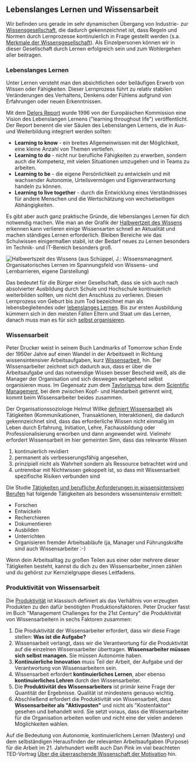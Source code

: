 ## Lebenslanges Lernen und Wissensarbeit

Wir befinden uns gerade im sehr dynamischen Übergang von Industrie- zur [Wissensgesellschaft](https://de.wikipedia.org/wiki/Wissensgesellschaft), die dadurch gekennzeichnet ist, dass Regeln und Normen durch Lernprozesse kontinuierlich in Frage gestellt werden (s.a. [Merkmale der Wissensgesellschaft](https://www.researchgate.net/publication/283061140_Merkmale_der_Wissensgesellschaft)). Als Einzelpersonen können wir in dieser Gesellschaft durch Lernen erfolgreich sein und zum Wohlergehen aller beitragen.

### Lebenslanges Lernen

Unter Lernen versteht man den absichtlichen oder beiläufigen Erwerb von Wissen oder Fähigkeiten. Dieser Lernprozess führt zu relativ stabilen Veränderungen des Verhaltens, Denkens oder Fühlens aufgrund von Erfahrungen oder neuen Erkenntnissen.

Mit dem [Delors Report](https://en.wikipedia.org/wiki/Delors_Report) wurde 1996 von der Europäischen Kommission eine Vision des Lebenslangen Lernens ("learning throughout life") veröffentlicht. Der Report benennt die vier Säulen des Lebenslangen Lernens, die in Aus- und Weiterbildung integriert werden sollten:

* **Learning to know** - ein breites Allgemeinwissen mit der Möglichkeit, eine kleine Anzahl von Themen vertiefen.
* **Learning to do** - nicht nur berufliche Fähigkeiten zu erwerben, sondern auch die Kompetenz, mit vielen Situationen umzugehen und in Teams zu arbeiten.
* **Learning to be** - die eigene Persönlichkeit zu entwickeln und mit wachsender Autonomie, Urteilsvermögen und Eigenverantwortung handeln zu können.
* **Learning to live together** - durch die Entwicklung eines Verständnisses für andere Menschen und die Wertschätzung von wechselseitigen Abhängigkeiten.

Es gibt aber auch ganz praktische Gründe, die lebenslanges Lernen für dich notwendig machen. Wie man an der Grafik der [Halbwertzeit des Wissens](http://www.online-lehrbuch-bwl.de/lehrbuch/kap3/oe_le/oe_le.pdf) erkennen kann verlieren einige Wissensarten schnell an Aktualität und machen ständiges Lernen erforderlich. Bleiben Bereiche wie das Schulwissen einigermaßen stabil, ist der Bedarf neues zu Lernen besonders im Technik- und IT-Bereich besonders groß.

![Halbwertszeit des Wissens (aus Schüppel, J.: Wissensmanagment. Organisatorisches Lernen im Spannungsfeld von Wissens- und Lernbarrieren, eigene Darstellung)](./images/halbwertzeit-des-wissens.png)

Das bedeutet für die Bürger einer Gesellschaft, dass sie sich auch nach absolvierter Ausbildung durch Schule und Hochschule kontinuierlich weiterbilden sollten, um nicht den Anschluss zu verlieren. Diesen Lernprozess von Geburt bis zum Tod bezeichnet man als lebensbegleitendes oder [lebenslanges Lernen](https://de.wikipedia.org/wiki/Lebenslanges_Lernen). Bis zur ersten Ausbildung kümmern sich in den meisten Fällen Eltern und Staat um das Lernen, danach muss man es für sich [selbst organisieren](https://de.wikipedia.org/wiki/Selbstorganisation).

### Wissensarbeit

Peter Drucker weist in seinem Buch Landmarks of Tomorrow schon Ende der 1950er Jahre auf einen Wandel in der Arbeitswelt in Richtung wissensintensiver Arbeitsaufgaben, kurz [Wissensarbeit](https://en.wikipedia.org/wiki/Knowledge_worker), hin. Der Wissensarbeiter zeichnet sich dadurch aus, dass er über die Arbeitsaufgabe und das notwendige Wissen besser Bescheid weiß, als die Manager der Organisation und sich deswegen weitgehend selbst organisieren muss. Im Gegensatz zum dem [Taylorismus](https://de.wikipedia.org/wiki/Taylorismus) bzw. dem [Scientific Management](https://de.wikipedia.org/wiki/Scientific_Management), bei dem zwischen Kopf- und Handarbeit getrennt wird, kommt beim Wissensarbeiter beides zusammen.

Der Organisationssoziologe Helmut Willke [definiert Wissensarbeit](https://www.researchgate.net/publication/41011087_Organisierte_Wissensarbeit) als Tätigkeiten  (Kommunikationen, Transaktionen, Interaktionen), die dadurch  gekennzeichnet sind, dass das erforderliche Wissen nicht einmalig im  Leben durch Erfahrung, Initiation, Lehre, Fachausbildung oder  Professionalisierung erworben und dann angewendet wird. Vielmehr erfordert Wissensarbeit im  hier gemeinten Sinn, dass das relevante Wissen

1. kontinuierlich  revidiert
2. permanent als verbesserungsfähig angesehen,
3. prinzipiell nicht als Wahrheit sondern als Ressource betrachtet wird und
4. untrennbar mit Nichtwissen gekoppelt ist, so dass mit Wissensarbeit  spezifische Risiken verbunden sind

Die Studie [Tätigkeiten und berufliche Anforderungen  in wissensintensiven Berufen](https://lit.bibb.de/vufind/Record/DS-131131) hat folgende Tätigkeiten als besonders wissensintensiv ermittelt:

* Forschen
* Entwickeln
* Recherchieren
* Dokumentieren
* Ausbilden
* Unterrichten
* Organisieren fremder Arbeitsabläufe (ja, Manager und Führungskräfte sind auch Wissensarbeiter :-)

Wenn dein Arbeitsalltag zu großen Teilen aus einer oder mehrere dieser Tätigkeiten besteht, kannst du dich zu den Wissensarbeiter_innen zählen und du gehörst zur Kernzielgruppe dieses Leitfadens.

### Produktivität von Wissensarbeit

Die [Produktivität](https://de.wikipedia.org/wiki/Produktivit%C3%A4t) ist klassisch definiert als das Verhältnis von erzeugten Produkten zu den dafür benötigten Produktionsfaktoren. Peter Drucker fasst im Buch "Management Challenges for the 21st Century" die Produktivität von Wissensarbeitern in sechs Faktoren zusammen:

1. Die Produktivität der Wissensarbeiter erfordert, dass wir diese Frage stellen: **Was ist die Aufgabe?**
2. Wissensarbeit verlangt, dass wir die Verantwortung für die Produktivität auf die einzelnen Wissensarbeiter übertragen. **Wissensarbeiter müssen sich selbst managen.** Sie müssen Autonomie haben.
3. **Kontinuierliche Innovation** muss Teil der Arbeit, der Aufgabe und der Verantwortung von Wissensarbeitern sein.
4. Wissensarbeit erfordert **kontinuierliches Lernen**, aber ebenso **kontinuierliches Lehren** durch den Wissensarbeiter.
5. Die **Produktivität des Wissensarbeiters** ist primär keine Frage der Quantität der Ergebnisse. Qualität ist mindestens genauso wichtig.
6. Abschließend erfordert die Produktivität von Wissensarbeit, dass **Wissensarbeiter als "Aktivposten"** und nicht als "Kostenfaktor" gesehen und behandelt wird. Sie setzt voraus, dass die Wissensarbeiter für die Organisation arbeiten wollen und nicht eine der vielen anderen Möglichkeiten wählen.

Auf die Bedeutung von Autonomie, kontinuierlichem Lernen (Mastery) und dem selbständigen Herausfinden der relevanten Arbeitsaufgaben (Purpose) für die Arbeit im 21. Jahrhundert weißt auch Dan Pink im viel beachteten TED-Vortrag [Über die überraschende Wissenschaft der Motivation](https://www.youtube.com/watch?v=rrkrvAUbU9Y) hin.
